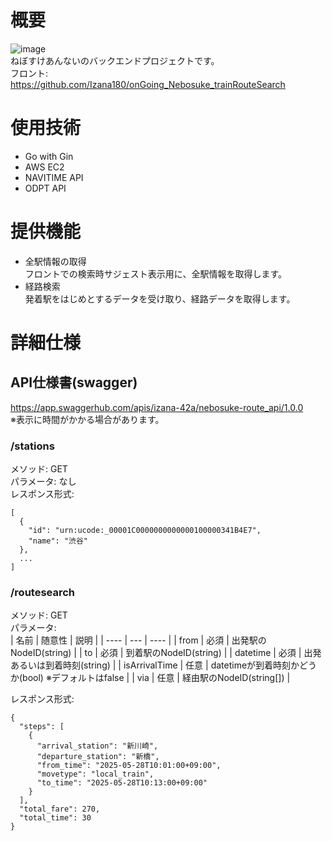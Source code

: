 # 概要
![image](https://github.com/user-attachments/assets/3cc72708-f1a8-4244-a71c-e67a48881a2c)  
ねぼすけあんないのバックエンドプロジェクトです。  
フロント:  
https://github.com/Izana180/onGoing_Nebosuke_trainRouteSearch

# 使用技術
- Go with Gin
- AWS EC2
- NAVITIME API
- ODPT API

# 提供機能
- 全駅情報の取得  
  フロントでの検索時サジェスト表示用に、全駅情報を取得します。
- 経路検索  
  発着駅をはじめとするデータを受け取り、経路データを取得します。

# 詳細仕様
## API仕様書(swagger)  
https://app.swaggerhub.com/apis/izana-42a/nebosuke-route_api/1.0.0  
※表示に時間がかかる場合があります。  
### /stations  
メソッド: GET   
パラメータ: なし  
レスポンス形式:  
```
[
  {
    "id": "urn:ucode:_00001C0000000000000100000341B4E7",
    "name": "渋谷"
  }, 
  ...
]
```
### /routesearch
メソッド: GET  
パラメータ:  
| 名前 | 随意性 | 説明 |
| ---- | --- | ---- |
| from | 必須 | 出発駅のNodeID(string) |
| to | 必須 | 到着駅のNodeID(string) |
| datetime | 必須 | 出発あるいは到着時刻(string) |
| isArrivalTime | 任意 | datetimeが到着時刻かどうか(bool)  ※デフォルトはfalse |
| via | 任意 | 経由駅のNodeID(string[]) |  

レスポンス形式: 
```
{
  "steps": [
    {
      "arrival_station": "新川崎",
      "departure_station": "新橋",
      "from_time": "2025-05-28T10:01:00+09:00",
      "movetype": "local_train",
      "to_time": "2025-05-28T10:13:00+09:00"
    }
  ],
  "total_fare": 270,
  "total_time": 30
}
```
